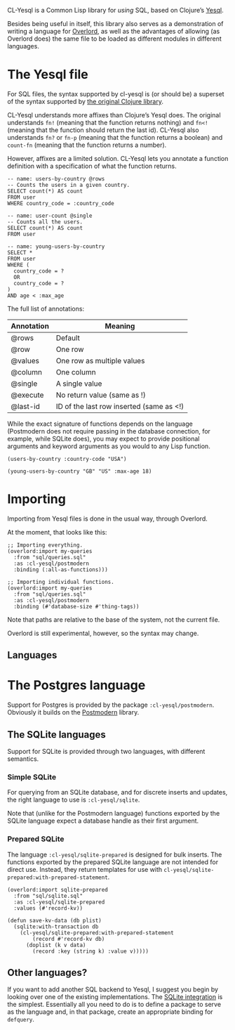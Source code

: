 CL-Yesql is a Common Lisp library for *using* SQL, based on Clojure’s
[Yesql][].

Besides being useful in itself, this library also serves as a
demonstration of writing a language for [Overlord][], as well as the
advantages of allowing (as Overlord does) the same file to be loaded
as different modules in different languages.

# The Yesql file

For SQL files, the syntax supported by cl-yesql is (or should be) a
superset of the syntax supported by
[the original Clojure library][syntax].

CL-Yesql understands more affixes than Clojure’s Yesql does. The
original understands `fn!` (meaning that the function returns nothing)
and `fn<!` (meaning that the function should return the last id).
CL-Yesql also understands `fn?` or `fn-p` (meaning that the function
returns a boolean) and `count-fn` (meaning that the function returns a
number).

However, affixes are a limited solution. CL-Yesql lets you annotate a
function definition with a specification of what the function returns.

    -- name: users-by-country @rows
    -- Counts the users in a given country.
    SELECT count(*) AS count
    FROM user
    WHERE country_code = :country_code

    -- name: user-count @single
    -- Counts all the users.
    SELECT count(*) AS count
    FROM user

    -- name: young-users-by-country
    SELECT *
    FROM user
    WHERE (
      country_code = ?
      OR
      country_code = ?
    )
    AND age < :max_age

The full list of annotations:

Annotation | Meaning
---------- | -------
@rows      | Default
@row       | One row
@values    | One row as multiple values
@column    | One column
@single    | A single value
@execute   | No return value (same as !)
@last-id   | ID of the last row inserted (same as <!)

While the exact signature of functions depends on the language
(Postmodern does not require passing in the database connection, for
example, while SQLite does), you may expect to provide positional
arguments and keyword arguments as you would to any Lisp function.

    (users-by-country :country-code "USA")

    (young-users-by-country "GB" "US" :max-age 18)

# Importing

Importing from Yesql files is done in the usual way, through Overlord.

At the moment, that looks like this:

    ;; Importing everything.
    (overlord:import my-queries
      :from "sql/queries.sql"
      :as :cl-yesql/postmodern
      :binding (:all-as-functions)))

    ;; Importing individual functions.
    (overlord:import my-queries
      :from "sql/queries.sql"
      :as :cl-yesql/postmodern
      :binding (#'database-size #'thing-tags))

Note that paths are relative to the base of the system, not the
current file.

Overlord is still experimental, however, so the syntax may change.

## Languages

# The Postgres language

Support for Postgres is provided by the package
`:cl-yesql/postmodern`. Obviously it builds on the [Postmodern][]
library.

## The SQLite languages

Support for SQLite is provided through two languages, with different
semantics.

### Simple SQLite

For querying from an SQLite database, and for discrete inserts and
updates, the right language to use is `:cl-yesql/sqlite`.

Note that (unlike for the Postmodern language) functions exported by
the SQLite language expect a database handle as their first argument.

### Prepared SQLite

The language `:cl-yesql/sqlite-prepared` is designed for bulk inserts.
The functions exported by the prepared SQLite language are not
intended for direct use. Instead, they return templates for use with
`cl-yesql/sqlite-prepared:with-prepared-statement`.

    (overlord:import sqlite-prepared
      :from "sql/sqlite.sql"
      :as :cl-yesql/sqlite-prepared
      :values (#'record-kv))

    (defun save-kv-data (db plist)
      (sqlite:with-transaction db
        (cl-yesql/sqlite-prepared:with-prepared-statement
            (record #'record-kv db)
          (doplist (k v data)
            (record :key (string k) :value v)))))

## Other languages?

If you want to add another SQL backend to Yesql, I suggest you begin
by looking over one of the existing implementations.
The [SQLite integration](sqlite.lisp) is the simplest. Essentially all
you need to do is to define a package to serve as the language and, in
that package, create an appropriate binding for `defquery`.

[Yesql]: https://github.com/krisajenkins/yesql
[syntax]: https://github.com/krisajenkins/yesql#one-file-many-queries
[Overlord]: https://github.com/TBRSS/overlord
[Postmodern]: http://marijnhaverbeke.nl/postmodern/
